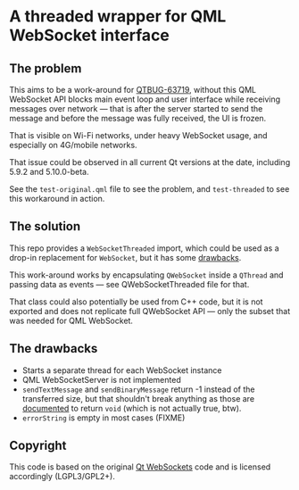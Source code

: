 # A threaded wrapper for QML WebSocket interface

## The problem

This aims to be a work-around for
[QTBUG-63719](https://bugreports.qt.io/browse/QTBUG-63719),
without this QML WebSocket API blocks main event loop and user interface while
receiving messages over network — that is after the server started to send the
message and before the message was fully received, the UI is frozen.

That is visible on Wi-Fi networks, under heavy WebSocket usage, and especially
on 4G/mobile networks.

That issue could be observed in all current Qt versions at the date, including
5.9.2 and 5.10.0-beta.

See the `test-original.qml` file to see the problem, and `test-threaded` to
see this workaround in action.

## The solution

This repo provides a `WebSocketThreaded` import, which could be used as a
drop-in replacement for `WebSocket`, but it has some
[drawbacks](#the-drawbacks).

This work-around works by encapsulating `QWebSocket` inside a `QThread` and
passing data as events — see QWebSocketThreaded file for that.

That class could also potentially be used from C++ code, but it is not exported
and does not replicate full QWebSocket API — only the subset that was needed for
QML WebSocket.

## The drawbacks

* Starts a separate thread for each WebSocket instance
* QML WebSocketServer is not implemented
* `sendTextMessage` and `sendBinaryMessage` return -1 instead of the transferred
  size, but that shouldn't break anything as those are
  [documented](https://doc.qt.io/qt-5/qml-qtwebsockets-websocket.html#sendTextMessage-method)
  to return `void` (which is not actually true, btw).
* `errorString` is empty in most cases (FIXME)

## Copyright

This code is based on the original
[Qt WebSockets](https://github.com/qt/qtwebsockets) code and is licensed
accordingly (LGPL3/GPL2+).
